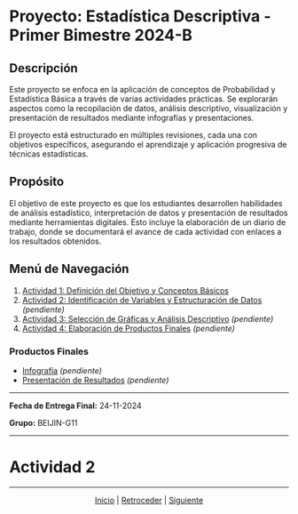 # Proyecto: Estadística Descriptiva - Primer Bimestre 2024-B

## Descripción
Este proyecto se enfoca en la aplicación de conceptos de Probabilidad y Estadística Básica a través de varias actividades prácticas. Se explorarán aspectos como la recopilación de datos, análisis descriptivo, visualización y presentación de resultados mediante infografías y presentaciones. 

El proyecto está estructurado en múltiples revisiones, cada una con objetivos específicos, asegurando el aprendizaje y aplicación progresiva de técnicas estadísticas.

## Propósito
El objetivo de este proyecto es que los estudiantes desarrollen habilidades de análisis estadístico, interpretación de datos y presentación de resultados mediante herramientas digitales. Esto incluye la elaboración de un diario de trabajo, donde se documentará el avance de cada actividad con enlaces a los resultados obtenidos.

## Menú de Navegación
1. [Actividad 1: Definición del Objetivo y Conceptos Básicos](actividad_1.md)
2. [Actividad 2: Identificación de Variables y Estructuración de Datos](actividad_2.md) *(pendiente)*
3. [Actividad 3: Selección de Gráficas y Análisis Descriptivo](actividad_3.md) *(pendiente)*
4. [Actividad 4: Elaboración de Productos Finales](actividad_4.md) *(pendiente)*

### Productos Finales
- [Infografía](./infografia.md) *(pendiente)*
- [Presentación de Resultados](./presentacion.md) *(pendiente)*

---

**Fecha de Entrega Final:** 24-11-2024

**Grupo:** BEIJIN-G11

---

# Actividad 2

---

<div align="center">
    <a href="README.md">Inicio</a> | 
    <a href="#">Retroceder</a> | 
    <a href="actividad_1.md">Siguiente</a>
</div>
